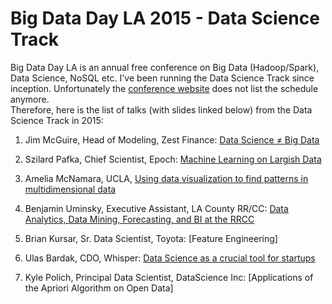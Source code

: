 
Big Data Day LA 2015 - Data Science Track
=========================================

Big Data Day LA is an annual free conference on Big Data (Hadoop/Spark), Data Science, NoSQL etc.
I've been running the Data Science Track since inception. 
Unfortunately the [conference website](http://bigdatadayla.org/) does not list the schedule anymore.  
Therefore, here is the list of talks (with slides linked below) from the Data Science Track in 2015:

1. Jim McGuire, Head of Modeling, Zest Finance: 
[Data Science ≠ Big Data](http://www.slideshare.net/sawjd/data-science-big-data-by-jim-mcguire-of-zestfinance)

2. Szilard Pafka, Chief Scientist, Epoch: 
[Machine Learning on Largish Data](http://www.slideshare.net/sawjd/machine-learning-on-largish-data-by-szilard-pafka-of-epoch)

3. Amelia McNamara, UCLA, 
[Using data visualization to find patterns in multidimensional data](http://www.slideshare.net/sawjd/using-data-visualization-to-find-patterns-in-multidimensional-data-by-amelia-mcnamara-of-ucla)

4. Benjamin Uminsky, Executive Assistant, LA County RR/CC: 
[Data Analytics, Data Mining, Forecasting, and BI at the RRCC](http://www.slideshare.net/sawjd/data-mining-forecasting-and-bi-at-the-rrcc-by-benjamin-uminsky-of-la-county-registrarrecordercounty-clerk)

5. Brian Kursar, Sr. Data Scientist, Toyota: 
[Feature Engineering]

6. Ulas Bardak, CDO, Whisper: 
[Data Science as a crucial tool for startups](http://www.slideshare.net/sawjd/data-science-at-whisper-from-content-quality-to-personalization-by-ulas-bardak-of-whisper)

7. Kyle Polich, Principal Data Scientist, DataScience Inc: 
[Applications of the Apriori Algorithm on Open Data]




